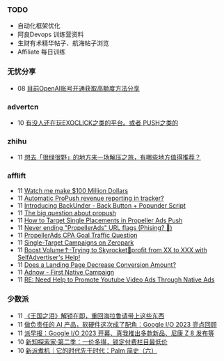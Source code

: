 ### TODO
-  自动化框架优化
-  阿良Devops 训练营资料
-  生财有术精华帖子、航海帖子浏览
-  Affiliate 每日训练

### 无忧分享
<!-- ruyo:START -->
-  08 [目前OpenAI账号开通获取高额度方法分享](https://51.ruyo.net/18360.html)<!-- ruyo:END -->

### advertcn
<!-- advertcn:START -->
-  10 [有没人还在玩EXOCLICK之类的平台。或者 PUSH之类的](https://www.advertcn.com/forum.php?mod=viewthread&tid=110322)<!-- advertcn:END -->

### zhihu
<!-- zhihu:START -->
-  11 [想去「很绿很野」的地方来一场解压之旅，有哪些地方值得推荐？](http://www.zhihu.com/question/599400298/answer/3022509421?utm_campaign=rss&utm_medium=rss&utm_source=rss&utm_content=title)<!-- zhihu:END -->

### afflift
<!-- afflift:START -->
-  11 [Watch me make $100 Million Dollars](https://afflift.com/f/threads/watch-me-make-100-million-dollars.10915/)
-  11 [Automatic ProPush revenue reporting in tracker?](https://afflift.com/f/threads/automatic-propush-revenue-reporting-in-tracker.10905/)
-  11 [Introducing BackUnder - Back Button + Popunder Script](https://afflift.com/f/threads/introducing-backunder-back-button-popunder-script.10073/)
-  11 [The big question about propush](https://afflift.com/f/threads/the-big-question-about-propush.10897/)
-  11 [How to Target Single Placements in Propeller Ads Push](https://afflift.com/f/threads/how-to-target-single-placements-in-propeller-ads-push.10869/)
-  11 [Never ending &quot;PropellerAds&quot; URL flags &lpar;Phising? 🎣&rpar;](https://afflift.com/f/threads/never-ending-propellerads-url-flags-phising-%F0%9F%8E%A3.10832/)
-  11 [PropellerAds CPA Goal Traffic Question](https://afflift.com/f/threads/propellerads-cpa-goal-traffic-question.10899/)
-  11 [Single-Target Campaigns on Zeropark](https://afflift.com/f/threads/single-target-campaigns-on-zeropark.10720/)
-  11 [Boost Volume↑-Trying to Skyrocket🚀profit from XX to XXX with SelfAdvertiser&#39;s Help!](https://afflift.com/f/threads/boost-volume%E2%86%91-trying-to-skyrocket%F0%9F%9A%80profit-from-xx-to-xxx-with-selfadvertisers-help.10652/)
-  11 [Does a Landing Page Decrease Conversion Amount?](https://afflift.com/f/threads/does-a-landing-page-decrease-conversion-amount.10912/)
-  11 [Adnow - First Native Campaign](https://afflift.com/f/threads/adnow-first-native-campaign.9524/)
-  11 [RE: Need Help to Promote Youtube Video Ads Through Native Ads](https://afflift.com/f/threads/re-need-help-to-promote-youtube-video-ads-through-native-ads.10914/)<!-- afflift:END -->

### 少数派
<!-- sspai:START -->
-  11 [《王国之泪》解锁在即，重回海拉鲁请带上这些东西](https://sspai.com/post/79753)
-  11 [做负责任的 AI 产品，软硬件这次成了配角：Google I/O 2023 亮点回顾](https://sspai.com/post/79751)
-  11 [派早报：Google I/O 2023 开幕、真我推出多款新品、尼康 Z 8 发布等](https://sspai.com/post/79749)
-  10 [新知探索家·第二季：一价多得，锁定付费栏目最低价](https://sspai.com/post/79694)
-  10 [新派煮机｜它的时代先于时代：Palm 简史（六）](https://sspai.com/prime/story/vintage-tech-stories-palm-6)<!-- sspai:END -->
